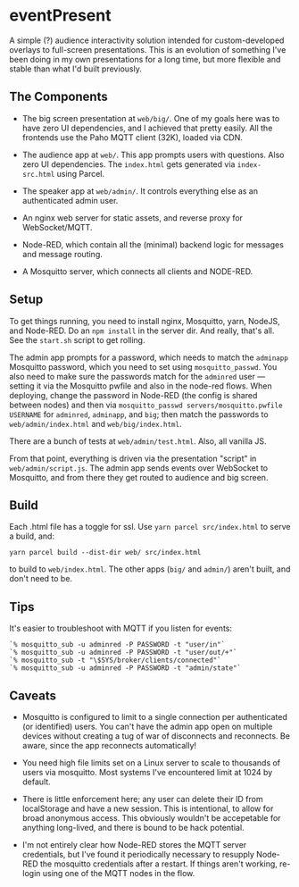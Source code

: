 # eventPresent

A simple (?) audience interactivity solution intended for custom-developed overlays to full-screen presentations. This is an evolution of something I've been doing in my own presentations for a long time, but more flexible and stable than what I'd built previously.

## The Components

* The big screen presentation at `web/big/`. One of my goals here was to have zero UI dependencies, and I achieved that pretty easily. All the frontends use the Paho MQTT client (32K), loaded via CDN.

* The audience app at `web/`. This app prompts users with questions. Also zero UI dependencies. The `index.html` gets generated via `index-src.html` using Parcel.

* The speaker app at `web/admin/`. It controls everything else as an authenticated admin user.

* An nginx web server for static assets, and reverse proxy for WebSocket/MQTT.

* Node-RED, which contain all the (minimal) backend logic for messages and message routing.

* A Mosquitto server, which connects all clients and NODE-RED.

## Setup

To get things running, you need to install nginx, Mosquitto, yarn, NodeJS, and Node-RED. Do an `npm install` in the server dir. And really, that's all. See the `start.sh` script to get rolling.

The admin app prompts for a password, which needs to match the `adminapp` Mosquitto password, which you need to set using `mosquitto_passwd`. You also need to make sure the passwords match for the `adminred` user — setting it via the Mosquitto pwfile and also in the node-red flows. When deploying, change the password in Node-RED (the config is shared between nodes) and then via `mosquitto_passwd servers/mosquitto.pwfile USERNAME` for `adminred`, `adminapp`, and `big`; then match the passwords to `web/admin/index.html` and `web/big/index.html`.

There are a bunch of tests at `web/admin/test.html`. Also, all vanilla JS.

From that point, everything is driven via the presentation "script" in `web/admin/script.js`. The admin app sends events over WebSocket to Mosquitto, and from there they get routed to audience and big screen.

## Build

Each .html file has a toggle for ssl. Use `yarn parcel src/index.html` to serve a build, and:

`yarn parcel build --dist-dir web/ src/index.html`

to build to `web/index.html`. The other apps (`big/` and `admin/`) aren't built, and don't need to be.

## Tips

It's easier to troubleshoot with MQTT if you listen for events:

    `% mosquitto_sub -u adminred -P PASSWORD -t "user/in"`
    `% mosquitto_sub -u adminred -P PASSWORD -t "user/out/+"`
    `% mosquitto_sub -t "\$SYS/broker/clients/connected"`
    `% mosquitto_sub -u adminred -P PASSWORD -t "admin/state"`

## Caveats

* Mosquitto is configured to limit to a single connection per authenticated (or identified) users. You can't have the admin app open on multiple devices without creating a tug of war of disconnects and reconnects. Be aware, since the app reconnects automatically!

* You need high file limits set on a Linux server to scale to thousands of users via mosquitto. Most systems I've encountered limit at 1024 by default.

* There is little enforcement here; any user can delete their ID from localStorage and have a new session. This is intentional, to allow for broad anonymous access. This obviously wouldn't be accepetable for anything long-lived, and there is bound to be hack potential.

* I'm not entirely clear how Node-RED stores the MQTT server credentials, but I've found it periodically necessary to resupply Node-RED the mosquitto credentials after a restart. If things aren't working, re-login using one of the MQTT nodes in the flow.



